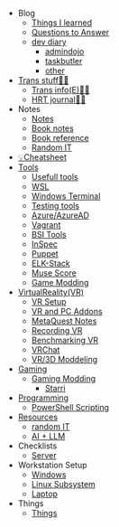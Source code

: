 - Blog
    - [Things I learned](blog/til/)
    - [Questions to Answer](blog/questions/)
    - [dev diary](blog/dev/)
        - [admindojo](blog/dev/admindojo.md)
        - [taskbutler](blog/dev/taskbutler.md)
        - [other](blog/dev/other.md)
- [Trans stuff🏳️‍⚧️](trans/)
    - [Trans info(E)🏳️‍⚧️](trans/)
    - [HRT journal🏳️‍⚧️](trans/HRT_E_Journal.md)
- Notes
    - [Notes](notes/)
    - [Book notes](booknotes/)
    - [Book reference](booknotes/books.md)
    - [Random IT](notes/random_computer.md)
- [💡Cheatsheet](cheatsheet/)
- [Tools](tools/)
    - [Usefull tools](tools/)
    - [WSL](tools/WSL.md)
    - [Windows Terminal](tools/WindowsTerminal.md)
    - [Testing tools](tools/testing.md)
    - [Azure/AzureAD](tools/azure.md)
    - [Vagrant](tools/vagrant.md)
    - [BSI Tools](tools/bsi.md)
    - [InSpec](tools/inspec.md)
    - [Puppet](tools/puppet.md)
    - [ELK-Stack](tools/elk_logstash.md)
    - [Muse Score](tools/MuseScore.md)
    - [Game Modding](tools/gaming_modding.md)
- [VirtualReality(VR)](VirtualReality(VR)/setup/)
    - [VR Setup](VirtualReality(VR)/setup/)
    - [VR and PC Addons](VirtualReality(VR)/setup/VR-and-PC-Addons.md)
    - [MetaQuest Notes](VirtualReality(VR)/setup/QuestNotes.md)
    - [Recording VR](VirtualReality(VR)/recording/)
    - [Benchmarking VR](VirtualReality(VR)/benchmarking/)
    - [VRChat](VirtualReality(VR)/vrchat/)
    - [VR/3D Moddeling](VirtualReality(VR)/VRModelling/)
- [Gaming](gaming/)
    - [Gaming Modding](gaming/modding/)
        - [Starri](gaming/modding/starri.md)
- [Programming](programming/)
    - [PowerShell Scripting](programming/PowerShell_Scripting.md)
- [Resources](resources/)
    - [random IT](resources/)
    - [AI + LLM](resources/ai_llm.md)
- Checklists
    - [Server](checklists/server.md)
- Workstation Setup
    - [Windows](setup/)
    - [Linux Subsystem](setup/windows/linuxSubsystem/)
    - [Laptop](setup/windows/laptop/)
- Things
    - [Things](things/)
